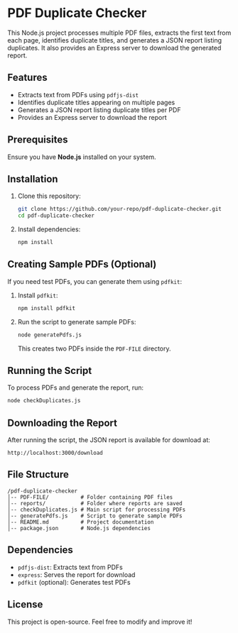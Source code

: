 # PDF Duplicate Checker

This Node.js project processes multiple PDF files, extracts the first text from each page, identifies duplicate titles, and generates a JSON report listing duplicates. It also provides an Express server to download the generated report.

## Features
- Extracts text from PDFs using `pdfjs-dist`
- Identifies duplicate titles appearing on multiple pages
- Generates a JSON report listing duplicate titles per PDF
- Provides an Express server to download the report

## Prerequisites
Ensure you have **Node.js** installed on your system.

## Installation
1. Clone this repository:
   ```sh
   git clone https://github.com/your-repo/pdf-duplicate-checker.git
   cd pdf-duplicate-checker
   ```
2. Install dependencies:
   ```sh
   npm install
   ```

## Creating Sample PDFs (Optional)
If you need test PDFs, you can generate them using `pdfkit`:
1. Install `pdfkit`:
   ```sh
   npm install pdfkit
   ```
2. Run the script to generate sample PDFs:
   ```sh
   node generatePdfs.js
   ```
   This creates two PDFs inside the `PDF-FILE` directory.

## Running the Script
To process PDFs and generate the report, run:
```sh
node checkDuplicates.js
```

## Downloading the Report
After running the script, the JSON report is available for download at:
```
http://localhost:3000/download
```

## File Structure
```
/pdf-duplicate-checker
│-- PDF-FILE/          # Folder containing PDF files
│-- reports/           # Folder where reports are saved
│-- checkDuplicates.js # Main script for processing PDFs
│-- generatePdfs.js    # Script to generate sample PDFs
│-- README.md          # Project documentation
│-- package.json       # Node.js dependencies
```

## Dependencies
- `pdfjs-dist`: Extracts text from PDFs
- `express`: Serves the report for download
- `pdfkit` (optional): Generates test PDFs

## License
This project is open-source. Feel free to modify and improve it!

